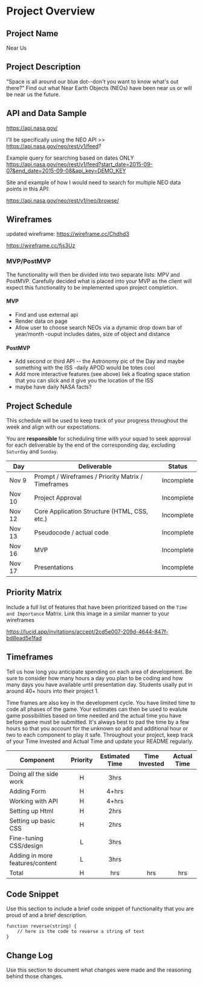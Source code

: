 
# Project Overview


## Project Name

Near Us

## Project Description

"Space is all around our blue dot--don't you want to know what's out there?" Find out what Near Earth Objects (NEOs) have been near us or will be near us the future. 

## API and Data Sample

https://api.nasa.gov/ 

I'll be specifically using the NEO API >> https://api.nasa.gov/neo/rest/v1/feed? 

Example query for searching based on dates ONLY
https://api.nasa.gov/neo/rest/v1/feed?start_date=2015-09-07&end_date=2015-09-08&api_key=DEMO_KEY

Site and example of how I would need to search for multiple NEO data points in this API:

https://api.nasa.gov/neo/rest/v1/neo/browse/



## Wireframes

updated wireframe: https://wireframe.cc/Chdhd3

https://wireframe.cc/fjs3Uz

### MVP/PostMVP

The functionality will then be divided into two separate lists: MPV and PostMVP.  Carefully decided what is placed into your MVP as the client will expect this functionality to be implemented upon project completion.  

#### MVP 

- Find and use external api 
- Render data on page 
- Allow user to choose search NEOs via a dynamic drop down bar of year/month
-ouput includes dates, size of object and distance 

#### PostMVP  


- Add second or third API -- the Astronomy pic of the Day and maybe something with the ISS
-daily APOD would be totes cool
- Add more interactive features (see above) liek a floating space station that you can slick and it give you the location of the ISS
- maybe have daily NASA facts?

## Project Schedule

This schedule will be used to keep track of your progress throughout the week and align with our expectations.  

You are **responsible** for scheduling time with your squad to seek approval for each deliverable by the end of the corresponding day, excluding `Saturday` and `Sunday`.

|  Day | Deliverable | Status
|---|---| ---|
|Nov 9| Prompt / Wireframes / Priority Matrix / Timeframes | Incomplete
|Nov 10| Project Approval | Incomplete
|Nov 12| Core Application Structure (HTML, CSS, etc.) | Incomplete
|Nov 13| Pseudocode / actual code | Incomplete
|Nov 16| MVP | Incomplete
|Nov 17| Presentations | Incomplete

## Priority Matrix

Include a full list of features that have been prioritized based on the `Time and Importance` Matrix.  Link this image in a similar manner to your wireframes



https://lucid.app/invitations/accept/2cd5e007-209d-4644-847f-bd8ead5e1fad


## Timeframes

Tell us how long you anticipate spending on each area of development. Be sure to consider how many hours a day you plan to be coding and how many days you have available until presentation day. Students usally put in around 40+ hours into their project 1.

Time frames are also key in the development cycle.  You have limited time to code all phases of the game.  Your estimates can then be used to evalute game possibilities based on time needed and the actual time you have before game must be submitted. It's always best to pad the time by a few hours so that you account for the unknown so add and additional hour or two to each component to play it safe. Throughout your project, keep track of your Time Invested and Actual Time and update your README regularly.

| Component | Priority | Estimated Time | Time Invested | Actual Time |
| --- | :---: |  :---: | :---: | :---: |
| Doing all the side work | H | 3hrs| |  |
| Adding Form | H | 4+hrs|  |  |
| Working with API | H | 4+hrs| |  |
| Setting up Html | H | 2hrs| |  |
| Setting up basic CSS | H | 2hrs| |  |
|Fine-tuning CSS/design | L | 3hrs| |  |
| Adding in more features/content| L | 3hrs| |  |
| Total | H | hrs| hrs | hrs |

## Code Snippet

Use this section to include a brief code snippet of functionality that you are proud of and a brief description.  

```
function reverse(string) {
	// here is the code to reverse a string of text
}
```

## Change Log
 Use this section to document what changes were made and the reasoning behind those changes.  
